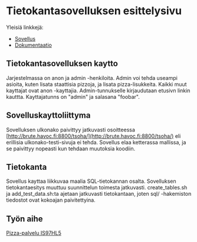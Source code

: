 # Tietokantasovelluksen esittelysivu

Yleisiä linkkejä:

* [Sovellus](http://brute.havoc.fi:8800/tsoha/)
* [Dokumentaatio](https://github.com/bgran/Tsoha-Bootstrap/blob/master/doc/dokumentaatio.pdf)

## Tietokantasovelluksen kaytto

Jarjestelmassa on anon ja admin -henkiloita. Admin voi tehda useampi asioita,
kuten lisata staattisia pizzoja, ja lisata pizza-lisukkeita. Kaikki muut
kayttajat ovat anon -kayttajia. Admin-tunnukselle kirjaudutaan etusivn
linkin kauttta. Kayttajatunns on "admin" ja salasana "foobar".

## Sovelluskayttoliittyma

Sovelluksen ulkonako paivittyy jatkuvasti osoitteessa [http://brute.havoc.fi:8800/tsoha/](http://brute.havoc.fi:8800/tsoha/)
eli erillisia ulkonako-testi-sivuja ei tehda. Sovellus elaa ketterassa mallissa, ja se paivittyy nopeasti kun
tehdaan muutoksia koodiin.

## Tietokanta

Sovellus kayttaa liikkuvaa maalia SQL-tietokannan osalta. Sovelluksen tietokantaesitys muuttuu
suunnittelun toimesta jatkuvasti. create_tables.sh ja add_test_data.sh:ta ajetaan jatkuvasti
tietokantaan, joten sql/ -hakemiston tiedostot ovat kokoajan paivitettyina.

## Työn aihe

[Pizza-palvelu IS97HL5](http://advancedkittenry.github.io/suunnittelu_ja_tyoymparisto/aiheet/Pizzapalvelu.html) 
